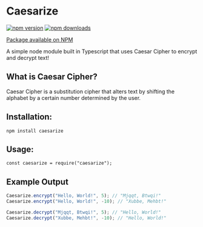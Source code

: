 # Caesarize
[![npm version](https://img.shields.io/npm/v/caesarize.svg)](https://www.npmjs.com/package/caesarize)
[![npm downloads](https://img.shields.io/npm/dt/caesarize.svg)](https://www.npmjs.com/package/caesarize)

[Package available on NPM](https://www.npmjs.com/package/caesarize)

A simple node module built in Typescript that uses Caesar Cipher to encrypt and decrypt text!

## What is Caesar Cipher?
Caesar Cipher is a substitution cipher that alters text by shifting the alphabet by a certain number determined by the user. 

## Installation:
``` 
npm install caesarize
```

## Usage:
```
const caesarize = require("caesarize");
```

## Example Output
```javascript
Caesarize.encrypt("Hello, World!", 5); // "Mjqqt, Btwqi!"
Caesarize.encrypt("Hello, World!", -10); // "Xubbe, Mehbt!"

Caesarize.decrypt("Mjqqt, Btwqi!", 5); // "Hello, World!"
Caesarize.decrypt("Xubbe, Mehbt!", -10); // "Hello, World!"
```
